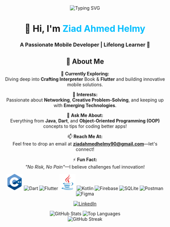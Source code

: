 <div align="center">
  <img src="https://readme-typing-svg.herokuapp.com?font=Fira+Code&size=24&pause=1000&color=00BFFF&center=true&vCenter=true&width=500&lines=System.out.println(%22Welcome%22);Flutter+%7C+Java+%7C+Dart+💻;Debugging+is+an+*****+%F0%9F%A7%A8;Building+Dreams+with+Code!+🚀" alt="Typing SVG" />
</div>

<h1 align="center">👋 Hi, I'm <span style="color:#00BFFF;">Ziad Ahmed Helmy</span></h1> <h3 align="center">A Passionate Mobile Developer | Lifelong Learner 🚀</h3> <div align="center"> 


<div align="center">
  <h2>🌟 About Me</h2>
  <p>🌱 <strong>Currently Exploring:</strong><br>
     Diving deep into <strong>Crafting Interpreter</strong> Book & <strong>Flutter</strong> and building innovative mobile solutions.</p>
  <p>🎯 <strong>Interests:</strong><br>
     Passionate about <strong>Networking</strong>, <strong>Creative Problem-Solving</strong>, and keeping up with <strong>Emerging Technologies</strong>.</p>
  <p>💬 <strong>Ask Me About:</strong><br>
     Everything from <strong>Java</strong>, <strong>Dart</strong>, and <strong>Object-Oriented Programming (OOP)</strong> concepts to tips for coding better apps!</p>
  <p>📫 <strong>Reach Me At:</strong><br>
     Feel free to drop an email at <a href="mailto:ziadahmedhelmy90@gmail.com"><strong>ziadahmedhelmy90@gmail.com</strong></a>—let's connect!</p>
  <p>⚡ <strong>Fun Fact:</strong><br>
     <em>"No Risk, No Pain"</em>—I believe challenges fuel innovation!</p>
</div>




<p align="center"> 
  <img src="https://raw.githubusercontent.com/devicons/devicon/master/icons/cplusplus/cplusplus-original.svg" alt="C++" width="50" height="50"/> 
  <img src="https://www.vectorlogo.zone/logos/dartlang/dartlang-icon.svg" alt="Dart" width="50" height="50"/> 
  <img src="https://www.vectorlogo.zone/logos/flutterio/flutterio-icon.svg" alt="Flutter" width="50" height="50"/> 
  <img src="https://raw.githubusercontent.com/devicons/devicon/master/icons/java/java-original.svg" alt="Java" width="50" height="50"/> 
  <img src="https://www.vectorlogo.zone/logos/kotlinlang/kotlinlang-icon.svg" alt="Kotlin" width="50" height="50"/> 
  <img src="https://www.vectorlogo.zone/logos/firebase/firebase-icon.svg" alt="Firebase" width="50" height="50"/> 
  <img src="https://www.vectorlogo.zone/logos/sqlite/sqlite-icon.svg" alt="SQLite" width="50" height="50"/> 
  <img src="https://www.vectorlogo.zone/logos/getpostman/getpostman-icon.svg" alt="Postman" width="50" height="50"/> 
  <img src="https://www.vectorlogo.zone/logos/figma/figma-icon.svg" alt="Figma" width="50" height="50"/> 
</p>

<p align="center"> <a href="https://www.linkedin.com/in/ziad-ahmed-helmy-b97aaa2b5?utm_source=share&utm_campaign=share_via&utm_content=profile&utm_medium=android_app" target="_blank"> <img src="https://img.shields.io/badge/LinkedIn-0077B5?style=for-the-badge&logo=linkedin&logoColor=white" alt="LinkedIn"> </a> </p>

<div align="center"> <img src="https://github-readme-stats.vercel.app/api?username=ZiadAhmedH&show_icons=true&theme=radical&hide_border=true" alt="GitHub Stats" height="180"/> <img src="https://github-readme-stats.vercel.app/api/top-langs/?username=ZiadAhmedH&layout=compact&theme=radical&hide_border=true" alt="Top Languages" height="180"/> </div>

<div align="center"> <img src="https://streak-stats.demolab.com?user=ZiadAhmedH&theme=radical&hide_border=true" alt="GitHub Streak" height="180"/> </div>


